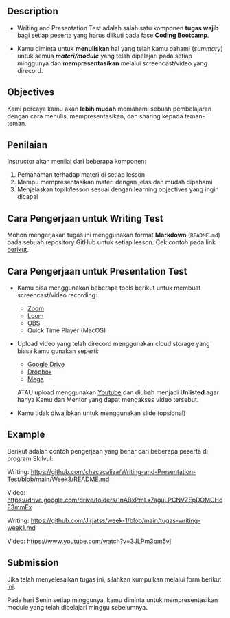 ## Description

- Writing and Presentation Test adalah salah satu komponen **tugas wajib** bagi setiap peserta yang harus diikuti pada fase **Coding Bootcamp**.

- Kamu diminta untuk **menuliskan** hal yang telah kamu pahami (_summary_) untuk semua **_materi/module_** yang telah dipelajari pada setiap minggunya dan **mempresentasikan** melalui screencast/video yang direcord.

## Objectives

Kami percaya kamu akan **lebih mudah** memahami sebuah pembelajaran dengan cara menulis, mempresentasikan, dan sharing kepada teman-teman.

## Penilaian

Instructor akan menilai dari beberapa komponen:

1. Pemahaman terhadap materi di setiap lesson
2. Mampu mempresentasikan materi dengan jelas dan mudah dipahami
3. Menjelaskan topik/lesson sesuai dengan learning objectives yang ingin dicapai

## Cara Pengerjaan untuk Writing Test

Mohon mengerjakan tugas ini menggunakan format **Markdown** (`README.md`) pada sebuah repository GitHub untuk setiap lesson. Cek contoh pada link [berikut](https://github.com/impactbyte/full-stack-web-assignments/blob/master/00-Writing-and-Presentation-Test/example.md).

## Cara Pengerjaan untuk Presentation Test

- Kamu bisa menggunakan beberapa tools berikut untuk membuat screencast/video recording:

  - [Zoom](https://zoom.us/)
  - [Loom](https://loom.com)
  - [OBS](https://obsproject.com/)
  - Quick Time Player (MacOS)

- Upload video yang telah direcord menggunakan cloud storage yang biasa kamu gunakan seperti:

  - [Google Drive](https://drive.google.com)
  - [Dropbox](https://dropbox.com)
  - [Mega](https://mega.nz)

  ATAU upload menggunakan [Youtube](https://youtube.com) dan diubah menjadi **Unlisted** agar hanya Kamu dan Mentor yang dapat mengakses video tersebut.

- Kamu tidak diwajibkan untuk menggunakan slide (opsional)

## Example

Berikut adalah contoh pengerjaan yang benar dari beberapa peserta di program Skilvul:

Writing: https://github.com/chacacaliza/Writing-and-Presentation-Test/blob/main/Week3/README.md

Video: https://drive.google.com/drive/folders/1nABxPmLx7aguLPCNVZEpDOMCHoF3mmFx

Writing: https://github.com/Jirjatss/week-1/blob/main/tugas-writing-week1.md

Video: https://www.youtube.com/watch?v=3JLPm3pm5vI

## Submission

Jika telah menyelesaikan tugas ini, silahkan kumpulkan melalui form berikut [ini](https://forms.gle/BTQBkC1gocL4Bbsf8).

Pada hari Senin setiap minggunya, kamu diminta untuk mempresentasikan module yang telah dipelajari minggu sebelumnya.
